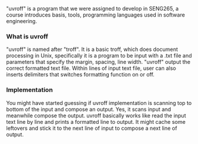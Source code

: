 "uvroff" is a program that we were assigned to develop in SENG265, a course introduces basis, tools, programming languages used in software engineering. 

### What is uvroff
"uvroff" is named after "troff". It is a basic troff, which does document processing in Unix, specifically it is a program to be input with a .txt file and parameters that specify the margin, spacing, line width. "uvroff" output the correct formatted text file. Within lines of input text file, user can also inserts delimiters that switches formatting function on or off.

### Implementation
You might have started guessing if uvroff implementation is scanning top to bottom of the input and compose an output. Yes, it scans input and meanwhile compose the output. uvroff basically works like read the input text line by line and prints a formatted line to output. It might cache some leftovers and stick it to the next line of input to compose a next line of output.
